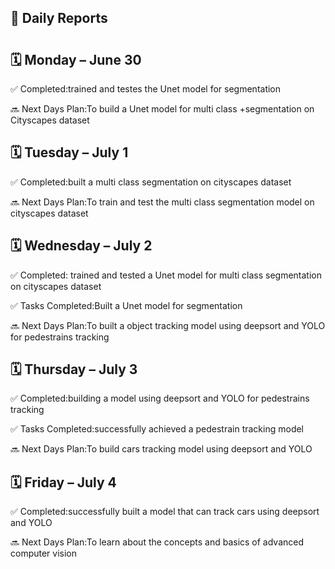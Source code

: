 ## 📝 Daily Reports
# <Budati Akhil> 

## 🗓 Monday – June 30

 
✅ Completed:trained and testes the Unet model for segmentation

🔜 Next Days Plan:To build a Unet model for multi class +segmentation on Cityscapes dataset



## 🗓 Tuesday – July 1


✅ Completed:built a multi class segmentation on cityscapes dataset

🔜 Next Days Plan:To train and test the multi class segmentation model on cityscapes dataset



## 🗓 Wednesday – July 2

✅ Completed: trained and tested a Unet model for multi class segmentation on cityscapes dataset 

✅ Tasks Completed:Built a Unet model for segmentation

🔜 Next Days Plan:To built a object tracking model using deepsort and YOLO for pedestrains tracking

## 🗓 Thursday – July 3


✅ Completed:building a model using deepsort and YOLO for pedestrains tracking

✅ Tasks Completed:successfully achieved a pedestrain tracking model

🔜 Next Days Plan:To build cars tracking model using deepsort and YOLO



## 🗓 Friday – July 4


✅ Completed:successfully built a model that can track cars using deepsort and YOLO

🔜 Next Days Plan:To learn about the concepts and basics of advanced computer vision 
